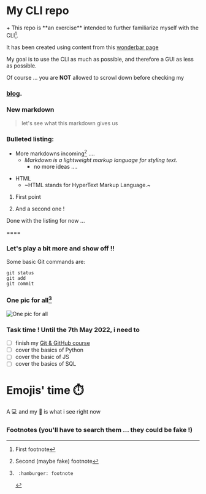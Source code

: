 # My CLI repo

\+ This repo is \*\*an exercise\*\* intended to further familiarize 
myself 
with the CLI[^1].

It has been created using content from this [wonderbar 
page](https://docs.github.com/en/get-started/writing-on-github/getting-started-with-writing-and-formatting-on-github/basic-writing-and-formatting-syntax)

My goal is to use the CLI as much as possible, and therefore a GUI as less as possible.

Of course ... you are **NOT** allowed to scrowl down before checking my 
### [blog](https://www.jeremyperreau.com/).

### New **markdown**

> let's see what this markdown gives us

### Bulleted listing:

- More markdowns incoming[^2] ....
  - *Markdown is a lightweight markup language for styling text.*
     - no more ideas ....
 
+ HTML
  + ~HTML stands for HyperText Markup Language.~

1. First point

2. And a second one !

Done with the listing for now ...

====

### Let's play a bit more and show off !!

Some basic Git commands are:
```
git status
git add
git commit
```
<!-- This is the hidden message -->

### One pic for all[^3]
![One pic for all](https://pbs.twimg.com/media/FRbf6h4WUAERgPt?format=jpg&name=4096x4096)

### Task time ! Until the 7th May 2022, i need to

- [ ] finish my [Git & GitHub course](https://www.codecademy.com/learn/learn-git)
- [ ] cover the basics of Python
- [ ] cover the basic of JS
- [ ] cover the basics of SQL

# Emojis' time :stopwatch:
A :computer: and my :girl: is what i see right now

### Footnotes (you'll have to search them ... they could be fake !)

[^1]: First footnote
[^2]:   Second (maybe fake) footnote
[^3]:     :hamburger: footnote
